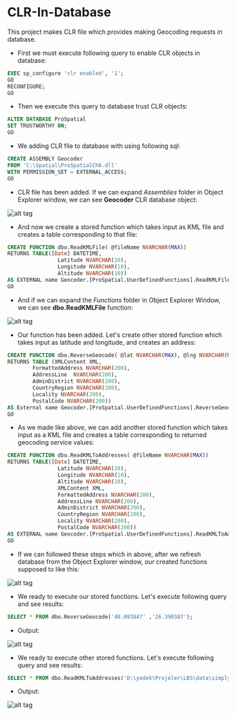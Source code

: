 CLR-In-Database
===============

This project makes CLR file which provides making Geocoding requests in database.

* First we must execute following query to enable CLR objects in database:
```sql
EXEC sp_configure 'clr enabled', '1';   
GO
RECONFIGURE;
GO
```
* Then we execute this query to database trust CLR objects:
```sql
ALTER DATABASE ProSpatial
SET TRUSTWORTHY ON;  
GO
```

* We adding CLR file to database with using following sql:
```sql
CREATE ASSEMBLY Geocoder
FROM 'C:\Spatial\ProSpatialCh6.dll' 
WITH PERMISSION_SET = EXTERNAL_ACCESS;
GO
```
- CLR file has been added. If we can expand *Assemblies* folder in Object Explorer window, we can see **Geocoder** CLR database object:

![alt tag](https://raw.githubusercontent.com/ozcanzaferayan/CLR-In-Database/master/Screenshots/3.png)


* And now we create a stored function which takes input as KML file and creates a table corresponding to that file:
```sql
CREATE FUNCTION dbo.ReadKMLFile( @fileName NVARCHAR(MAX))
RETURNS TABLE([Date] DATETIME,
				Latitude NVARCHAR(10), 
				Longitude NVARCHAR(10), 
				Altitude NVARCHAR(10))
AS EXTERNAL name Geocoder.[ProSpatial.UserDefinedFunctions].ReadKMLFileUDF;
GO
```
* And if we can expand the *Functions* folder in Object Explorer Window, we can see **dbo.ReadKMLFile** function:

![alt tag](https://raw.githubusercontent.com/ozcanzaferayan/CLR-In-Database/master/Screenshots/2.png)

* Our function has been added. Let's create other stored function which takes input as latitude and longitude, and creates an address:
```sql
CREATE FUNCTION dbo.ReverseGeocode( @lat NVARCHAR(MAX), @lng NVARCHAR(MAX))
RETURNS TABLE (XMLContent XML, 
		FormattedAddress NVARCHAR(200), 
		AddressLine  NVARCHAR(200),
		AdminDistrict NVARCHAR(200), 
		CountryRegion NVARCHAR(200), 
		Locality NVARCHAR(200), 
		PostalCode NVARCHAR(200))
AS External name Geocoder.[ProSpatial.UserDefinedFunctions].ReverseGeocodeUDF;
GO
```

* As we made like above, we can add another stored function which takes input as a KML file and creates a table corresponding to returned geocoding service values:
```sql
CREATE FUNCTION dbo.ReadKMLToAddresses( @fileName NVARCHAR(MAX))
RETURNS TABLE([Date] DATETIME,
				Latitude NVARCHAR(10), 
				Longitude NVARCHAR(10), 
				Altitude NVARCHAR(10),
				XMLContent XML,
				FormattedAddress NVARCHAR(200),
				AddressLine NVARCHAR(200), 
				AdminDistrict NVARCHAR(200), 
				CountryRegion NVARCHAR(200), 
				Locality NVARCHAR(200), 
				PostalCode NVARCHAR(200))
AS EXTERNAL name Geocoder.[ProSpatial.UserDefinedFunctions].ReadKMLToAddressesUDF;
GO
```

* If we can followed these steps which in above, after we refresh database from the Object Explorer window, our created functions supposed to like this:

![alt tag](https://raw.githubusercontent.com/ozcanzaferayan/CLR-In-Database/master/Screenshots/4.png)

* We ready to execute our stored functions. Let's execute following query and see results:
```sql
SELECT * FROM dbo.ReverseGeocode('40.093847' ,'26.390387');
```
* Output:
 
![alt tag](https://raw.githubusercontent.com/ozcanzaferayan/CLR-In-Database/master/Screenshots/5.png)

* We ready to execute other stored functions. Let's execute following query and see results:
```sql
SELECT * FROM dbo.ReadKMLToAddresses('D:\yedek\Projeler\LBS\data\simplyKML.kml');
```
* Output:
 
![alt tag](https://raw.githubusercontent.com/ozcanzaferayan/CLR-In-Database/master/Screenshots/6.png)
